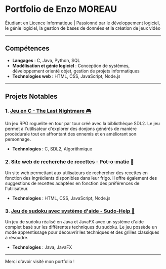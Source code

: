 # Portfolio de Enzo MOREAU

Étudiant en Licence Informatique | Passionné par le développement logiciel, le génie logiciel, la gestion de bases de données et la création de jeux vidéo

---

## Compétences

- **Langages** : C, Java, Python, SQL
- **Modélisation et génie logiciel** : Conception de systèmes, développement orienté objet, gestion de projets informatiques
- **Technologies web** : HTML, CSS, JavaScript, Node.js

---

## Projets Notables

### 1. [**Jeu en C - The Last Nightmare** 🎮](https://github.com/Emma-Rsn/The-Last-Nightmare)
Un jeu RPG roguelite en tour par tour créé avec la bibliothèque SDL2. Le jeu permet à l'utilisateur d'explorer des donjons générés de manière procédurale tout en affrontant des ennemis et en améliorant son personnage.

- **Technologies** : C, SDL2, Algorithmique

### 2. [**Site web de recherche de recettes - Pot-o-matic** 🍲](https://github.com/Enzo-mor/Pot-o-matic)
Un site web permettant aux utilisateurs de rechercher des recettes en fonction des ingrédients disponibles dans leur frigo. Il offre également des suggestions de recettes adaptées en fonction des préférences de l'utilisateur.

- **Technologies** : HTML, CSS, JavaScript, Node.js

### 3. [**Jeu de sudoku avec système d'aide - Sudo-Help** 🧩](https://github.com/Enzo-mor/Sudo-help)
Un jeu de sudoku réalisé en Java et JavaFX avec un système d'aide complet basé sur les différentes techniques du sudoku. Le jeu possède un mode apprentissage pour découvrir les techniques et des grilles classiques à résoudre.

- **Technologies** : Java, JavaFX

---

Merci d'avoir visité mon portfolio !  
